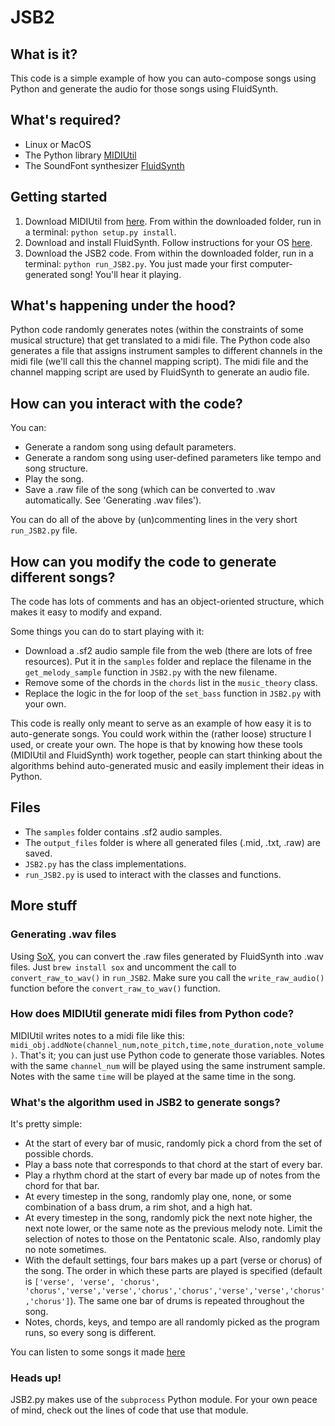 # JSB2

## What is it?
This code is a simple example of how you can auto-compose songs using Python and generate the audio for those songs using FluidSynth.

## What's required?

- Linux or MacOS
- The Python library [MIDIUtil](http://www.emergentmusics.org/midiutil)
- The SoundFont synthesizer [FluidSynth](http://www.fluidsynth.org/)

## Getting started

1. Download MIDIUtil from [here](https://code.google.com/p/midiutil/downloads/detail?name=MIDIUtil-0.89.zip&can=2&q=). From within the downloaded folder, run in a terminal: `python setup.py install`.
2. Download and install FluidSynth. Follow instructions for your OS [here](http://sourceforge.net/p/fluidsynth/wiki/BuildingWithCMake/).
3. Download the JSB2 code. From within the downloaded folder, run in a terminal: `python run_JSB2.py`. You just made your first computer-generated song! You'll hear it playing.

## What's happening under the hood?

Python code randomly generates notes (within the constraints of some musical structure) that get translated to a midi file. The Python code also generates a file that assigns instrument samples to different channels in the midi file (we'll call this the channel mapping script). The midi file and the channel mapping script are used by FluidSynth to generate an audio file.

## How can you interact with the code?

You can:
- Generate a random song using default parameters.
- Generate a random song using user-defined parameters like tempo and song structure.
- Play the song.
- Save a .raw file of the song (which can be converted to .wav automatically. See 'Generating .wav files').

You can do all of the above by (un)commenting lines in the very short `run_JSB2.py` file.

## How can you modify the code to generate different songs?

The code has lots of comments and has an object-oriented structure, which makes it easy to modify and expand.

Some things you can do to start playing with it:

- Download a .sf2 audio sample file from the web (there are lots of free resources). Put it in the `samples` folder and replace the filename in the `get_melody_sample` function in `JSB2.py` with the new filename.
- Remove some of the chords in the `chords` list in the `music_theory` class.
- Replace the logic in the for loop of the `set_bass` function in `JSB2.py` with your own.

This code is really only meant to serve as an example of how easy it is to auto-generate songs. You could work within the (rather loose) structure I used, or create your own. The hope is that by knowing how these tools (MIDIUtil and FluidSynth) work together, people can start thinking about the algorithms behind auto-generated music and easily implement their ideas in Python.

## Files

- The `samples` folder contains .sf2 audio samples.
- The `output_files` folder is where all generated files (.mid, .txt, .raw) are saved.
- `JSB2.py` has the class implementations.
- `run_JSB2.py` is used to interact with the classes and functions.

## More stuff

### Generating .wav files

Using [SoX](http://sox.sourceforge.net/), you can convert the .raw files generated by FluidSynth into .wav files. Just `brew install sox` and uncomment the call to `convert_raw_to_wav()` in `run_JSB2`. Make sure you call the `write_raw_audio()` function before the `convert_raw_to_wav()` function.

### How does MIDIUtil generate midi files from Python code?

MIDIUtil writes notes to a midi file like this: `midi_obj.addNote(channel_num,note_pitch,time,note_duration,note_volume)`. That's it; you can just use Python code to generate those variables. Notes with the same `channel_num` will be played using the same instrument sample. Notes with the same `time` will be played at the same time in the song.

### What's the algorithm used in JSB2 to generate songs?

It's pretty simple: 
- At the start of every bar of music, randomly pick a chord from the set of possible chords.
- Play a bass note that corresponds to that chord at the start of every bar.
- Play a rhythm chord at the start of every bar made up of notes from the chord for that bar.
- At every timestep in the song, randomly play one, none, or some combination of a bass drum, a rim shot, and a high hat.
- At every timestep in the song, randomly pick the next note higher, the next note lower, or the same note as the previous melody note. Limit the selection of notes to those on the Pentatonic scale. Also, randomly play no note sometimes.
- With the default settings, four bars makes up a part (verse or chorus) of the song. The order in which these parts are played is specified (default is `['verse', 'verse', 'chorus', 'chorus','verse','verse','chorus','chorus','verse','verse','chorus','chorus']`). The same one bar of drums is repeated throughout the song.
- Notes, chords, keys, and tempo are all randomly picked as the program runs, so every song is different.

You can listen to some songs it made [here](https://soundcloud.com/ckdotca/sets/jsb2)

### Heads up!

JSB2.py makes use of the `subprocess` Python module. For your own peace of mind, check out the lines of code that use that module.
